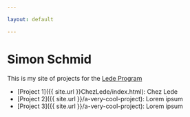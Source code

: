 ```yaml
---

layout: default

---
```


# Simon Schmid

This is my site of projects for the [Lede Program](http://ledeprogram.com)

* [Project 1]({{ site.url }}ChezLede/index.html): Chez Lede
* [Project 2]({{ site.url }}/a-very-cool-project): Lorem ipsum
* [Project 3]({{ site.url }}/a-very-cool-project): Lorem ipsum
